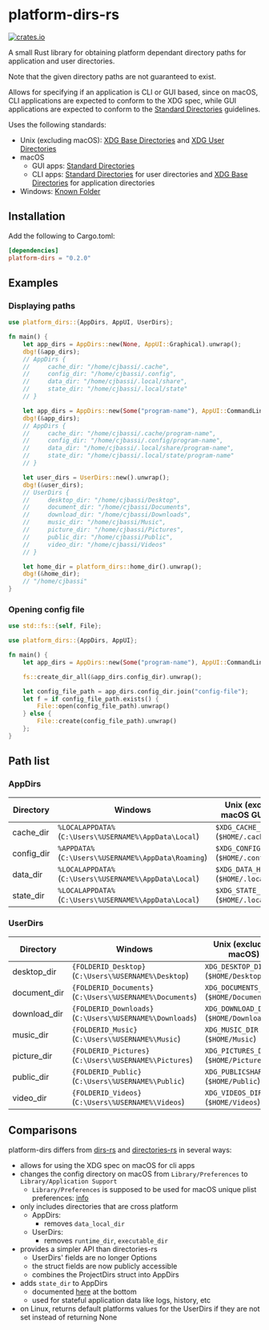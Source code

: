 # platform-dirs-rs

[![crates.io](https://img.shields.io/crates/v/platform-dirs.svg)](https://crates.io/crates/platform-dirs)

A small Rust library for obtaining platform dependant directory paths for application and user directories.

Note that the given directory paths are not guaranteed to exist.

Allows for specifying if an application is CLI or GUI based, since on macOS, CLI applications are expected to conform to the XDG spec, while GUI applications are expected to conform to the [Standard Directories] guidelines.

Uses the following standards:
- Unix (excluding macOS): [XDG Base Directories] and [XDG User Directories]
- macOS
    - GUI apps: [Standard Directories]
    - CLI apps: [Standard Directories] for user directories and [XDG Base Directories] for application directories
- Windows: [Known Folder]

[XDG Base Directories]: https://standards.freedesktop.org/basedir-spec/basedir-spec-latest.html
[XDG user directories]: https://www.freedesktop.org/wiki/Software/xdg-user-dirs/
[Known Folder]: https://msdn.microsoft.com/en-us/library/windows/desktop/dd378457.aspx
[Standard Directories]: https://developer.apple.com/library/content/documentation/FileManagement/Conceptual/FileSystemProgrammingGuide/FileSystemOverview/FileSystemOverview.html#//apple_ref/doc/uid/TP40010672-CH2-SW6

## Installation

Add the following to Cargo.toml:

```toml
[dependencies]
platform-dirs = "0.2.0"
```

## Examples

### Displaying paths

```rust
use platform_dirs::{AppDirs, AppUI, UserDirs};

fn main() {
    let app_dirs = AppDirs::new(None, AppUI::Graphical).unwrap();
    dbg!(&app_dirs);
    // AppDirs {
    //     cache_dir: "/home/cjbassi/.cache",
    //     config_dir: "/home/cjbassi/.config",
    //     data_dir: "/home/cjbassi/.local/share",
    //     state_dir: "/home/cjbassi/.local/state"
    // }

    let app_dirs = AppDirs::new(Some("program-name"), AppUI::CommandLine).unwrap();
    dbg!(&app_dirs);
    // AppDirs {
    //     cache_dir: "/home/cjbassi/.cache/program-name",
    //     config_dir: "/home/cjbassi/.config/program-name",
    //     data_dir: "/home/cjbassi/.local/share/program-name",
    //     state_dir: "/home/cjbassi/.local/state/program-name"
    // }

    let user_dirs = UserDirs::new().unwrap();
    dbg!(&user_dirs);
    // UserDirs {
    //     desktop_dir: "/home/cjbassi/Desktop",
    //     document_dir: "/home/cjbassi/Documents",
    //     download_dir: "/home/cjbassi/Downloads",
    //     music_dir: "/home/cjbassi/Music",
    //     picture_dir: "/home/cjbassi/Pictures",
    //     public_dir: "/home/cjbassi/Public",
    //     video_dir: "/home/cjbassi/Videos"
    // }

    let home_dir = platform_dirs::home_dir().unwrap();
    dbg!(&home_dir);
    // "/home/cjbassi"
}
```

### Opening config file

```rust
use std::fs::{self, File};

use platform_dirs::{AppDirs, AppUI};

fn main() {
    let app_dirs = AppDirs::new(Some("program-name"), AppUI::CommandLine).unwrap();

    fs::create_dir_all(&app_dirs.config_dir).unwrap();

    let config_file_path = app_dirs.config_dir.join("config-file");
    let f = if config_file_path.exists() {
        File::open(config_file_path).unwrap()
    } else {
        File::create(config_file_path).unwrap()
    };
}
```

## Path list

### AppDirs

Directory  | Windows                                                | Unix (excluding macOS GUI apps)          | macOS (GUI apps)
-----------|--------------------------------------------------------|------------------------------------------|------------------------------------
cache_dir  | `%LOCALAPPDATA%` (`C:\Users\%USERNAME%\AppData\Local`) | `$XDG_CACHE_HOME` (`$HOME/.cache`)       | `$HOME/Library/Caches`
config_dir | `%APPDATA%` (`C:\Users\%USERNAME%\AppData\Roaming`)    | `$XDG_CONFIG_HOME` (`$HOME/.config`)     | `$HOME/Library/Application Support`
data_dir   | `%LOCALAPPDATA%` (`C:\Users\%USERNAME%\AppData\Local`) | `$XDG_DATA_HOME` (`$HOME/.local/share`)  | `$HOME/Library/Application Support`
state_dir  | `%LOCALAPPDATA%` (`C:\Users\%USERNAME%\AppData\Local`) | `$XDG_STATE_HOME` (`$HOME/.local/state`) | `$HOME/Library/Application Support`

### UserDirs

Directory    | Windows                                                   | Unix (excluding macOS)                  | macOS
-------------|-----------------------------------------------------------|-----------------------------------------|------------------
desktop_dir  | `{FOLDERID_Desktop}`  (`C:\Users\%USERNAME%\Desktop`)     | `XDG_DESKTOP_DIR` (`$HOME/Desktop`)     | `$HOME/Desktop`
document_dir | `{FOLDERID_Documents}`  (`C:\Users\%USERNAME%\Documents`) | `XDG_DOCUMENTS_DIR` (`$HOME/Documents`) | `$HOME/Documents`
download_dir | `{FOLDERID_Downloads}`  (`C:\Users\%USERNAME%\Downloads`) | `XDG_DOWNLOAD_DIR` (`$HOME/Downloads`)  | `$HOME/Downloads`
music_dir    | `{FOLDERID_Music}`  (`C:\Users\%USERNAME%\Music`)         | `XDG_MUSIC_DIR` (`$HOME/Music`)         | `$HOME/Music`
picture_dir  | `{FOLDERID_Pictures}` (`C:\Users\%USERNAME%\Pictures`)    | `XDG_PICTURES_DIR` (`$HOME/Pictures`)   | `$HOME/Pictures`
public_dir   | `{FOLDERID_Public}`  (`C:\Users\%USERNAME%\Public`)       | `XDG_PUBLICSHARE_DIR` (`$HOME/Public`)  | `$HOME/Public`
video_dir    | `{FOLDERID_Videos}`  (`C:\Users\%USERNAME%\Videos`)       | `XDG_VIDEOS_DIR` (`$HOME/Videos`)       | `$HOME/Movies`

## Comparisons

platform-dirs differs from [dirs-rs](https://github.com/soc/dirs-rs) and [directories-rs](https://github.com/soc/directories-rs) in several ways:

- allows for using the XDG spec on macOS for cli apps
- changes the config directory on macOS from `Library/Preferences` to `Library/Application Support`
    - `Library/Preferences` is supposed to be used for macOS unique plist preferences: [info](https://www.reddit.com/r/rust/comments/8hbzyx/can_people_here_give_the_dirs_and_directories/dyj4qtk/)
- only includes directories that are cross platform
    - AppDirs:
        - removes `data_local_dir`
    - UserDirs:
        - removes `runtime_dir`, `executable_dir`
- provides a simpler API than directories-rs
    - UserDirs' fields are no longer Options
    - the struct fields are now publicly accessible
    - combines the ProjectDirs struct into AppDirs
- adds `state_dir` to AppDirs
    - documented [here](https://wiki.debian.org/XDGBaseDirectorySpecification) at the bottom
    - used for stateful application data like logs, history, etc
- on Linux, returns default platforms values for the UserDirs if they are not set instead of returning None
